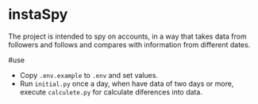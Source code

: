 # instaSpy
The project is intended to spy on accounts, in a way that takes data from followers and follows and compares with information from different dates.

#use 
- Copy `.env.example` to `.env` and set values.
-  Run  `initial.py` once a day, when have data of two days or more, execute `calculete.py` for calculate diferences into data.